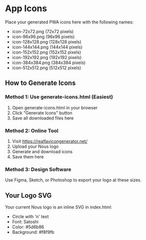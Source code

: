# App Icons

Place your generated PWA icons here with the following names:

- icon-72x72.png (72x72 pixels)
- icon-96x96.png (96x96 pixels)
- icon-128x128.png (128x128 pixels)
- icon-144x144.png (144x144 pixels)
- icon-152x152.png (152x152 pixels)
- icon-192x192.png (192x192 pixels)
- icon-384x384.png (384x384 pixels)
- icon-512x512.png (512x512 pixels)

## How to Generate Icons

### Method 1: Use generate-icons.html (Easiest)
1. Open generate-icons.html in your browser
2. Click "Generate Icons" button
3. Save all downloaded files here

### Method 2: Online Tool
1. Visit https://realfavicongenerator.net/
2. Upload your Nous logo
3. Generate and download icons
4. Save them here

### Method 3: Design Software
Use Figma, Sketch, or Photoshop to export your logo at these sizes.

## Your Logo SVG

Your current Nous logo is an inline SVG in index.html:
- Circle with 'n' text
- Font: Satoshi
- Color: #5d6b86
- Background: #f8f9fb
